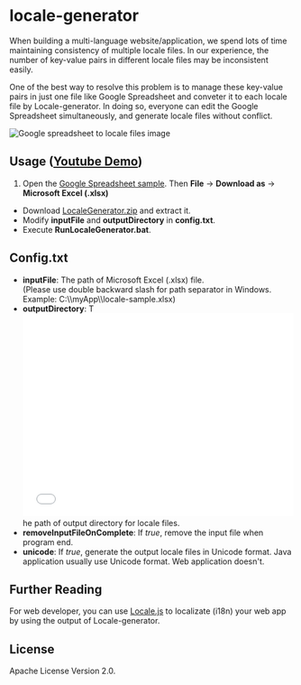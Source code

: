 locale-generator
================
When building a multi-language website/application, we spend lots of time maintaining consistency of multiple locale files. In our experience, the number of key-value pairs in different locale files may be inconsistent easily.

One of the best way to resolve this problem is to manage these key-value pairs in just one file like Google Spreadsheet and conveter it to each locale file by Locale-generator. In doing so, everyone can edit the Google Spreadsheet simultaneously, and generate locale files without conflict.

![Google spreadsheet to locale files image](http://cwtuan.github.io/locale-generator/google-doc-2-locales.jpg "Google spreadsheet to locale files")

## Usage (<a href="https://www.youtube.com/watch?v=bvokogquocQ" target="_blank">Youtube Demo</a>) 
1. Open the <a href="http://goo.gl/9498aW" target="_blank">Google Spreadsheet sample</a>. Then **File** -> **Download as** -> **Microsoft Excel (.xlsx)** 
* Download [LocaleGenerator.zip](http://cwtuan.github.io/locale-generator/LocaleGenerator.zip) and extract it.
* Modify **inputFile** and **outputDirectory** in **config.txt**.
* Execute **RunLocaleGenerator.bat**.


## Config.txt
* **inputFile**: The path of Microsoft Excel (.xlsx) file.     
  (Please use double backward slash for path separator in Windows. Example: C:\\\\myApp\\\\locale-sample.xlsx)
* **outputDirectory**: T<iframe width="480" height="360" src="//www.youtube.com/embed/bvokogquocQ" frameborder="0" allowfullscreen></iframe>he path of output directory for locale files. 
* **removeInputFileOnComplete**: If *true*, remove the input file when program end.
* **unicode**: If *true*, generate the output locale files in Unicode format. Java application usually use Unicode format. Web application doesn't.

## Further Reading
For web developer, you can use <a href="https://github.com/cwtuan/Locale.js" target="_blank">Locale.js</a> to localizate (i18n) your web app by using the output of Locale-generator.


## License
Apache License Version 2.0.



